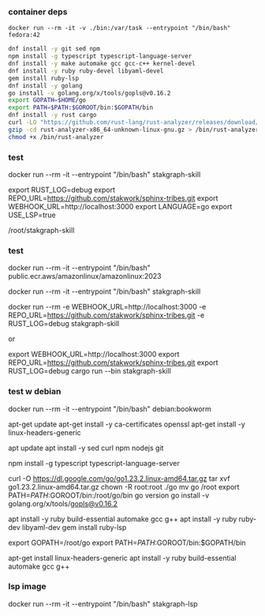 ### container deps

`docker run --rm -it -v ./bin:/var/task --entrypoint "/bin/bash" fedora:42`

```sh
dnf install -y git sed npm
npm install -g typescript typescript-language-server
dnf install -y make automake gcc gcc-c++ kernel-devel
dnf install -y ruby ruby-devel libyaml-devel
gem install ruby-lsp
dnf install -y golang
go install -v golang.org/x/tools/gopls@v0.16.2
export GOPATH=$HOME/go
export PATH=$PATH:$GOROOT/bin:$GOPATH/bin
dnf install -y rust cargo
curl -LO "https://github.com/rust-lang/rust-analyzer/releases/download/2025-01-20/rust-analyzer-x86_64-unknown-linux-gnu.gz"
gzip -cd rust-analyzer-x86_64-unknown-linux-gnu.gz > /bin/rust-analyzer
chmod +x /bin/rust-analyzer
```

### test

docker run --rm -it --entrypoint "/bin/bash" stakgraph-skill

export RUST_LOG=debug
export REPO_URL=https://github.com/stakwork/sphinx-tribes.git
export WEBHOOK_URL=http://localhost:3000
export LANGUAGE=go
export USE_LSP=true

/root/stakgraph-skill

### test

docker run --rm -it --entrypoint "/bin/bash" public.ecr.aws/amazonlinux/amazonlinux:2023

docker run --rm -it --entrypoint "/bin/bash" stakgraph-skill

docker run --rm -e WEBHOOK_URL=http://localhost:3000 -e REPO_URL=https://github.com/stakwork/sphinx-tribes.git -e RUST_LOG=debug stakgraph-skill

or

export WEBHOOK_URL=http://localhost:3000
export REPO_URL=https://github.com/stakwork/sphinx-tribes.git
export RUST_LOG=debug
cargo run --bin stakgraph-skill

### test w debian

docker run --rm -it --entrypoint "/bin/bash" debian:bookworm

apt-get update
apt-get install -y ca-certificates openssl
apt-get install -y linux-headers-generic

apt update
apt install -y sed curl npm nodejs git

npm install -g typescript typescript-language-server

curl -O https://dl.google.com/go/go1.23.2.linux-amd64.tar.gz
tar xvf go1.23.2.linux-amd64.tar.gz
chown -R root:root ./go
mv go /root
export PATH=$PATH:$GOROOT/bin:/root/go/bin
go version
go install -v golang.org/x/tools/gopls@v0.16.2

apt install -y ruby build-essential automake gcc g++
apt install -y ruby ruby-dev libyaml-dev
gem install ruby-lsp

<!-- apt install -y golang-go -->

export GOPATH=/root/go
export PATH=$PATH:$GOROOT/bin:$GOPATH/bin

apt-get install linux-headers-generic
apt install -y ruby build-essential automake gcc g++

### lsp image

docker run --rm -it --entrypoint "/bin/bash" stakgraph-lsp
